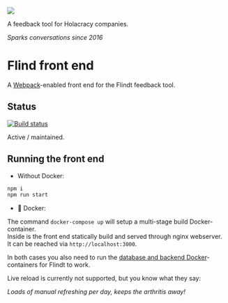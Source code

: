<img src="https://user-images.githubusercontent.com/519955/34173812-07860bf6-e4f7-11e7-8cbb-2a1c19695b7e.png" />

A feedback tool for Holacracy companies.

*Sparks conversations since 2016*

# Flind front end

A [Webpack](https://webpack.js.org/)-enabled front end for the Flindt feedback tool.

## Status

<a href="https://travis-ci.org/wearespindle/flindt-front-end"><img src="https://api.travis-ci.org/wearespindle/flindt-front-end.svg?branch=master" alt="Build status" /></a>

Active / maintained.

## Running the front end

- Without Docker:

```txt
npm i
npm run start
```

- 🐳 Docker:

The command `docker-compose up` will setup a multi-stage build Docker-container.\
Inside is the front end statically build and served through nginx webserver.\
It can be reached via `http://localhost:3000`.

In both cases you also need to run the [database and backend Docker](https://github.com/wearespindle/flindt#docker-related)-containers for Flindt to work.

Live reload is currently not supported, but you know what they say:

*Loads of manual refreshing per day, keeps the arthritis away!*
